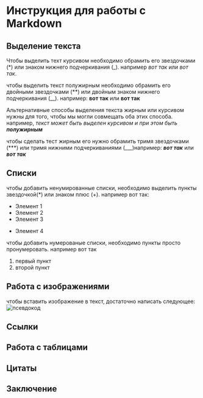 # Инструкция для работы с Markdown

## Выделение текста 

Чтобы выделить техт курсивом необходимо обрамить его звездочками (*) или знаком нижнего подчеркивания (_). например *вот так* или _вот так_.

чтобы выделить текст полужирным необходимо обрамить его двойными звездочками (**) или двойным знаком нижнего подчеркивания (__). например: **вот так** или __вот так__

Альтернативные способы выделения текста жирным или курсивом нужны для того, чтобы мы могли совмещать оба этих способа. например, _текст может быть выделен курсивом и при этом быть **полужирным**_

чтобы сделать тест жирным его нужно обрамить тримя звездочками (***) или тримя нижними подчеркиваниями (___)например:
***вот так***  или ___вот так___


## Списки

чтобы добавить ненумированные списки, необходимо выделить пункты звездочкой(*) или знаком плюс (+).
например вот так:
* Элемент 1
* Элемент 2
* Элемент 3
+ Элемент 4

чтобы добавить нумерованые списки, необходимо пункты просто пронумеровать.
например вот так 
1. первый пункт
2. второй пункт

## Работа с изображениями 

чтобы вставить изображение в текст, достаточно написать следующее:
![псевдокод](photo.png)

## Ссылки

## Работа с таблицами

## Цитаты

## Заключение